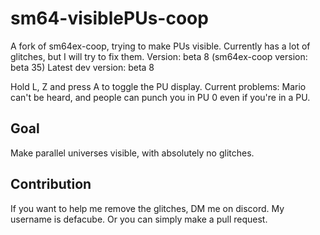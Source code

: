 # sm64-visiblePUs-coop
A fork of sm64ex-coop, trying to make PUs visible.
Currently has a lot of glitches, but I will try to fix them.
Version: beta 8 (sm64ex-coop version: beta 35)
Latest dev version: beta 8

Hold L, Z and press A to toggle the PU display.
Current problems: Mario can't be heard, and people can punch you in PU 0 even if you're in a PU.

## Goal
Make parallel universes visible, with absolutely no glitches.

## Contribution
If you want to help me remove the glitches, DM me on discord. My username is defacube.
Or you can simply make a pull request.
